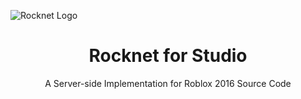 ![Rocknet Logo](https://github.com/user-attachments/assets/04d7a167-a35b-474f-b86b-4d81ec6b3ac4)

<h1 align="center"> Rocknet for Studio </h1>

<p align="center"> A Server-side Implementation for Roblox 2016 Source Code  </p>


